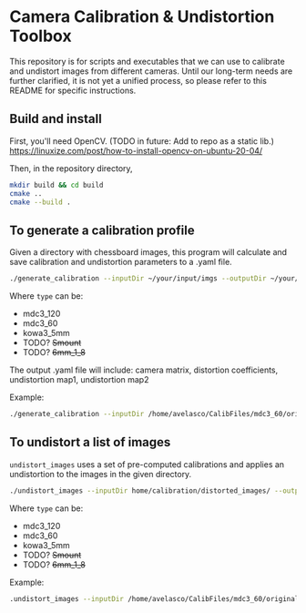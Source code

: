 # Camera Calibration & Undistortion Toolbox
This repository is for scripts and executables that we can use to calibrate and undistort images from different cameras. Until our long-term needs are further clarified, it is not yet a unified process, so please refer to this README for specific instructions.

## Build and install
First, you'll need OpenCV. (TODO in future: Add to repo as a static lib.)
https://linuxize.com/post/how-to-install-opencv-on-ubuntu-20-04/

Then, in the repository directory,
```sh
mkdir build && cd build
cmake ..
cmake --build .
```

## To generate a calibration profile
Given a directory with chessboard images, this program will calculate and save calibration and undistortion parameters to a .yaml file.
```sh
./generate_calibration --inputDir ~/your/input/imgs --outputDir ~/your/output/txt --cameraType type --chessboardW width --chessboardH height
```
Where `type` can be:
- mdc3_120
- mdc3_60
- kowa3_5mm
- TODO? ~~Smount~~ 
- TODO? ~~6mm_1_8~~ 

The output .yaml file will include: camera matrix, distortion coefficients, undistortion map1, undistortion map2

Example:
```sh
./generate_calibration --inputDir /home/avelasco/CalibFiles/mdc3_60/original --outputDir /home/avelasco/CalibFiles/mdc3_60/ --cameraType mdc3_60 --chessboardW 5 --chessboardH 8
```

## To undistort a list of images
`undistort_images` uses a set of pre-computed calibrations and applies an undistortion to the images in the given directory.
```sh
./undistort_images --inputDir home/calibration/distorted_images/ --outputDir home/calibration/undistorted_images/  --cameraType type
```
Where `type` can be:
- mdc3_120
- mdc3_60
- kowa3_5mm
- TODO? ~~Smount~~ 
- TODO? ~~6mm_1_8~~ 

Example:
```sh
.undistort_images --inputDir /home/avelasco/CalibFiles/mdc3_60/original/ --outputDir /home/avelasco/CalibFiles/mdc3_60/undistorted/ --cameraType mdc3_60
```